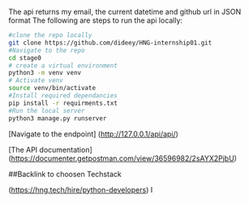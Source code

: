 The api returns my email, the current datetime and github url in JSON format
The following are steps to run the api locally:
``` bash
#clone the repo locally
git clone https://github.com/dideey/HNG-internship01.git
#Navigate to the repo
cd stage0
# create a virtual environment
python3 -m venv venv 
# Activate venv
source venv/bin/activate
#Install required dependancies
pip install -r requirments.txt
#Run the local server
python3 manage.py runserver
```
[Navigate to the endpoint] (http://127.0.0.1/api/api/)

[The API documentation] (https://documenter.getpostman.com/view/36596982/2sAYX2PjbU)

##Backlink to choosen Techstack

(https://hng.tech/hire/python-developers) I
